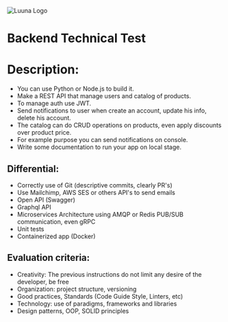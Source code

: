 ![Luuna Logo](https://luuna-bucket.imgix.net/img/header-logo.svg?auto=compress,format)

# Backend Technical Test

# Description:

- You can use Python or Node.js to build it.
- Make a REST API that manage users and catalog of products.
- To manage auth use JWT.
- Send notifications to user when create an account, update his info, delete his account.
- The catalog can do CRUD operations on products, even apply discounts over product price.
- For example purpose you can send notifications on console.
- Write some documentation to run your app on local stage.

## Differential:

- Correctly use of Git (descriptive commits, clearly PR's)
- Use Mailchimp, AWS SES or others API's to send emails
- Open API (Swagger)
- Graphql API
- Microservices Architecture using AMQP or Redis PUB/SUB communication, even gRPC
- Unit tests
- Containerized app (Docker)

## Evaluation criteria:

- Creativity: The previous instructions do not limit any desire of the developer, be free
- Organization: project structure, versioning
- Good practices, Standards (Code Guide Style, Linters, etc)
- Technology: use of paradigms, frameworks and libraries
- Design patterns, OOP, SOLID principles
